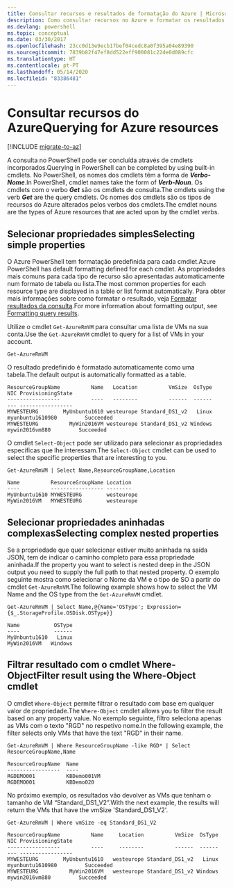 ```yaml
---
title: Consultar recursos e resultados de formatação do Azure | Microsoft Docs
description: Como consultar recursos no Azure e formatar os resultados.
ms.devlang: powershell
ms.topic: conceptual
ms.date: 03/30/2017
ms.openlocfilehash: 23cc0d13e9ecb17bef04cedc8a0f395a04e89390
ms.sourcegitcommit: 7839b82f47ef8dd522eff900081c22de0d089cfc
ms.translationtype: HT
ms.contentlocale: pt-PT
ms.lasthandoff: 05/14/2020
ms.locfileid: "83386481"
---
```

# <a name="querying-for-azure-resources"></a><span data-ttu-id="c0c59-103">Consultar recursos do Azure</span><span class="sxs-lookup"><span data-stu-id="c0c59-103">Querying for Azure resources</span></span>

[!INCLUDE [migrate-to-az](../includes/migrate-to-az.md)]

<span data-ttu-id="c0c59-104">A consulta no PowerShell pode ser concluída através de cmdlets incorporados.</span><span class="sxs-lookup"><span data-stu-id="c0c59-104">Querying in PowerShell can be completed by using built-in cmdlets.</span></span> <span data-ttu-id="c0c59-105">No PowerShell, os nomes dos cmdlets têm a forma de **_Verbo-Nome_**.</span><span class="sxs-lookup"><span data-stu-id="c0c59-105">In PowerShell, cmdlet names take the form of **_Verb-Noun_**.</span></span> <span data-ttu-id="c0c59-106">Os cmdlets com o verbo **_Get_** são os cmdlets de consulta.</span><span class="sxs-lookup"><span data-stu-id="c0c59-106">The cmdlets using the verb **_Get_** are the query cmdlets.</span></span> <span data-ttu-id="c0c59-107">Os nomes dos cmdlets são os tipos de recursos do Azure alterados pelos verbos dos cmdlets.</span><span class="sxs-lookup"><span data-stu-id="c0c59-107">The cmdlet nouns are the types of Azure resources that are acted upon by the cmdlet verbs.</span></span>

## <a name="selecting-simple-properties"></a><span data-ttu-id="c0c59-108">Selecionar propriedades simples</span><span class="sxs-lookup"><span data-stu-id="c0c59-108">Selecting simple properties</span></span>

<span data-ttu-id="c0c59-109">O Azure PowerShell tem formatação predefinida para cada cmdlet.</span><span class="sxs-lookup"><span data-stu-id="c0c59-109">Azure PowerShell has default formatting defined for each cmdlet.</span></span> <span data-ttu-id="c0c59-110">As propriedades mais comuns para cada tipo de recurso são apresentadas automaticamente num formato de tabela ou lista.</span><span class="sxs-lookup"><span data-stu-id="c0c59-110">The most common properties for each resource type are displayed in a table or list format automatically.</span></span> <span data-ttu-id="c0c59-111">Para obter mais informações sobre como formatar o resultado, veja [Formatar resultados da consulta](formatting-output.md).</span><span class="sxs-lookup"><span data-stu-id="c0c59-111">For more information about formatting output, see [Formatting query results](formatting-output.md).</span></span>

<span data-ttu-id="c0c59-112">Utilize o cmdlet `Get-AzureRmVM` para consultar uma lista de VMs na sua conta.</span><span class="sxs-lookup"><span data-stu-id="c0c59-112">Use the `Get-AzureRmVM` cmdlet to query for a list of VMs in your account.</span></span>

```powershell-interactive
Get-AzureRmVM
```

<span data-ttu-id="c0c59-113">O resultado predefinido é formatado automaticamente como uma tabela.</span><span class="sxs-lookup"><span data-stu-id="c0c59-113">The default output is automatically formatted as a table.</span></span>

```output
ResourceGroupName          Name   Location          VmSize  OsType              NIC ProvisioningState
-----------------          ----   --------          ------  ------              --- -----------------
MYWESTEURG        MyUnbuntu1610 westeurope Standard_DS1_v2   Linux myunbuntu1610980         Succeeded
MYWESTEURG          MyWin2016VM westeurope Standard_DS1_v2 Windows   mywin2016vm880         Succeeded
```

<span data-ttu-id="c0c59-114">O cmdlet `Select-Object` pode ser utilizado para selecionar as propriedades específicas que lhe interessam.</span><span class="sxs-lookup"><span data-stu-id="c0c59-114">The `Select-Object` cmdlet can be used to select the specific properties that are interesting to you.</span></span>

```powershell-interactive
Get-AzureRmVM | Select Name,ResourceGroupName,Location
```

```output
Name          ResourceGroupName Location
----          ----------------- --------
MyUnbuntu1610 MYWESTEURG        westeurope
MyWin2016VM   MYWESTEURG        westeurope
```

## <a name="selecting-complex-nested-properties"></a><span data-ttu-id="c0c59-115">Selecionar propriedades aninhadas complexas</span><span class="sxs-lookup"><span data-stu-id="c0c59-115">Selecting complex nested properties</span></span>

<span data-ttu-id="c0c59-116">Se a propriedade que quer selecionar estiver muito aninhada na saída JSON, tem de indicar o caminho completo para essa propriedade aninhada.</span><span class="sxs-lookup"><span data-stu-id="c0c59-116">If the property you want to select is nested deep in the JSON output you need to supply the full path to that nested property.</span></span> <span data-ttu-id="c0c59-117">O exemplo seguinte mostra como selecionar o Nome da VM e o tipo de SO a partir do cmdlet `Get-AzureRmVM`.</span><span class="sxs-lookup"><span data-stu-id="c0c59-117">The following example shows how to select the VM Name and the OS type from the `Get-AzureRmVM` cmdlet.</span></span>

```powershell-interactive
Get-AzureRmVM | Select Name,@{Name='OSType'; Expression={$_.StorageProfile.OSDisk.OSType}}
```

```output
Name           OSType
----           ------
MyUnbuntu1610   Linux
MyWin2016VM   Windows
```

## <a name="filter-result-using-the-where-object-cmdlet"></a><span data-ttu-id="c0c59-118">Filtrar resultado com o cmdlet Where-Object</span><span class="sxs-lookup"><span data-stu-id="c0c59-118">Filter result using the Where-Object cmdlet</span></span>

<span data-ttu-id="c0c59-119">O cmdlet `Where-Object` permite filtrar o resultado com base em qualquer valor de propriedade.</span><span class="sxs-lookup"><span data-stu-id="c0c59-119">The `Where-Object` cmdlet allows you to filter the result based on any property value.</span></span> <span data-ttu-id="c0c59-120">No exemplo seguinte, filtro seleciona apenas as VMs com o texto "RGD" no respetivo nome.</span><span class="sxs-lookup"><span data-stu-id="c0c59-120">In the following example, the filter selects only VMs that have the text "RGD" in their name.</span></span>

```powershell-interactive
Get-AzureRmVM | Where ResourceGroupName -like RGD* | Select ResourceGroupName,Name
```

```output
ResourceGroupName  Name
-----------------  ----
RGDEMO001          KBDemo001VM
RGDEMO001          KBDemo020
```

<span data-ttu-id="c0c59-121">No próximo exemplo, os resultados vão devolver as VMs que tenham o tamanho de VM “Standard_DS1_V2”.</span><span class="sxs-lookup"><span data-stu-id="c0c59-121">With the next example, the results will return the VMs that have the vmSize 'Standard_DS1_V2'.</span></span>

```powershell-interactive
Get-AzureRmVM | Where vmSize -eq Standard_DS1_V2
```

```output
ResourceGroupName          Name     Location          VmSize  OsType              NIC ProvisioningState
-----------------          ----     --------          ------  ------              --- -----------------
MYWESTEURG        MyUnbuntu1610   westeurope Standard_DS1_v2   Linux myunbuntu1610980         Succeeded
MYWESTEURG          MyWin2016VM   westeurope Standard_DS1_v2 Windows   mywin2016vm880         Succeeded
```
